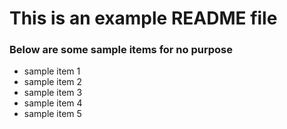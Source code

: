 # This is an example README file

### Below are some sample items for no purpose
- sample item 1
- sample item 2
- sample item 3
- sample item 4
- sample item 5